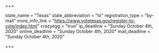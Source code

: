 +++

state_name = "Texas"
state_abbreviation = "tx"
registration_type = "by-mail"
more_info_link = "https://www.votetexas.gov/register-to-vote/index.html"
crazyegg = "true"
ip_deadline = "Sunday October 4th, 2020"
online_deadline = "Sunday October 4th, 2020"
mail_deadline = "Sunday October 4th, 2020"

+++